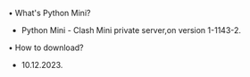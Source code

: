 • What's Python Mini?
  - Python Mini - Clash Mini private server,on version 1-1143-2.

• How to download? 
  - 10.12.2023.
